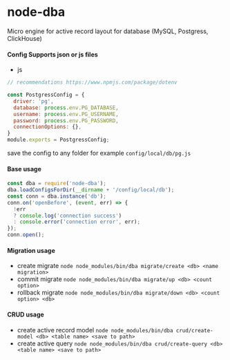 # node-dba
Micro engine for active record layout for database (MySQL, Postgress, ClickHouse)


#### Config Supports json or js files
* js 
```js
// recommendations https://www.npmjs.com/package/dotenv

const PostgressConfig = {
  driver: 'pg',
  database: process.env.PG_DATABASE,
  username: process.env.PG_USERNAME,
  password: process.env.PG_PASSWORD,
  connectionOptions: {},
}
module.exports = PostgressConfig;
```
save the config to any folder for example `config/local/db/pg.js`

#### Base usage

```js
const dba = require('node-dba');
dba.loadConfigsForDir(__dirname + '/config/local/db');
const conn = dba.instance('db');
conn.on('openBefore', (event, err) => {
  !err 
  ? console.log('connection success')
  : console.error('connection error', err);
});
conn.open();

```

#### Migration usage
* create migrate `node node_modules/bin/dba migrate/create <db> <name migration>`
* commit migrate `node node_modules/bin/dba migrate/up <db> <count option>`
* rollback migrate `node node_modules/bin/dba migrate/down <db> <count option> <db>`

#### CRUD usage
* create active record model `node node_modules/bin/dba crud/create-model <db> <table name> <save to path>`
* create active query `node node_modules/bin/dba crud/create-query <db> <table name> <save to path>`